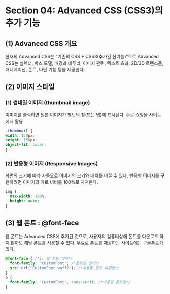 # Section 04: Advanced CSS (CSS3)의 추가 기능
## (1) Advanced CSS 개요
현재의 Advanced CSS는 “기존의 CSS + CSS3(추가된 신기능)”으로 Advanced CSS는 실렉터, 박스 모델, 배경과 테두리, 이미지 관련, 텍스트 효과, 2D/3D 트랜스폼, 애니메이션, 폰트, 다단 기능 등을 제공한다.
## (2) 이미지 스타일
### (1) 썸네일 이미지 (thumbnail image)
이미지를 클릭하면 원본 이미지가 별도의 창(또는 탭)에 표시된다.
주로 쇼핑몰 사이트에서 활용
```css
.thumbnail { 
width: 150px; 
height: 150px; 
object-fit: cover; 
}
```
### (2) 반응형 이미지 (Responsive Images)
화면의 크기에 따라 자동으로 이미지의 크기와 배치를 바꿀 수 있다.
반응형 이미지를 구현하려면 이미지의 가로 너비를 100%로 지저한다.
```css
img {
  max-width: 100%;
  height: auto;
}
```

## (3) 웹 폰트 : @font-face
웹 폰트는 Advanced CSS에 추가된 것으로, 사용자의 컴퓨터상에 폰트를 다운로드 하지 않아도 해당 폰트를 사용할 수 있다.
무료로 폰트를 제공하는 사이트에는 구글폰트가 있다.
```css
@font-face { /*1. 웹 폰트 정의*/
  font-family: 'CustomFont'; /*폰트명 정의*/
  src: url('CustomFont.woff2'); /*사용할 폰트 파일명*/
}
p {
  font-family: 'CustomFont', sans-serif; /*사용할 폰트명*/
}
```
